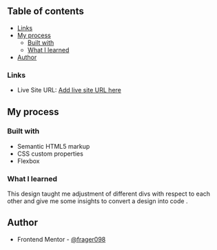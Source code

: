 ## Table of contents

  - [Links](#links)
- [My process](#my-process)
  - [Built with](#built-with)
  - [What I learned](#what-i-learned)
- [Author](#author)

### Links

- Live Site URL: [Add live site URL here](https://your-live-site-url.com)

## My process

### Built with

- Semantic HTML5 markup
- CSS custom properties
- Flexbox


### What I learned

This design taught me adjustment of different divs with respect to each other and give me some insights to convert a design into code .

## Author

- Frontend Mentor - [@frager098](https://www.frontendmentor.io/profile/frager098)
